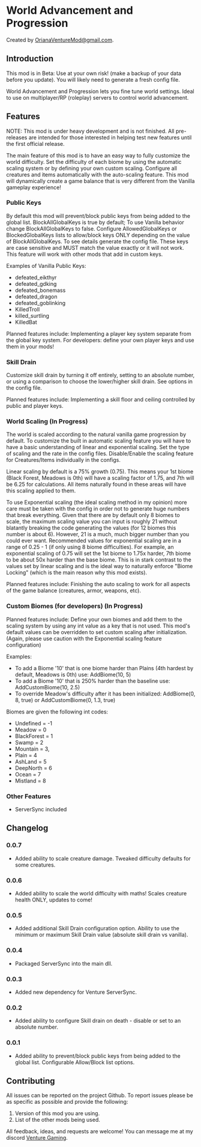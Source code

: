 # World Advancement and Progression

Created by [OrianaVentureMod@gmail.com](https://github.com/OrianaVenture/VentureValheim).

## Introduction

This mod is in Beta: Use at your own risk! (make a backup of your data before you update). You will likely need to generate a fresh config file.

World Advancement and Progression lets you fine tune world settings. Ideal to use on multiplayer/RP (roleplay) servers to control world advancement.

## Features

NOTE: This mod is under heavy development and is not finished. All pre-releases are intended for those interested in helping test new features until the first official release.

The main feature of this mod is to have an easy way to fully customize the world difficulty. Set the difficulty of each biome by using the automatic scaling system or by defining your own custom scaling. Configure all creatures and items automatically with the auto-scaling feature. This mod will dynamically create a game balance that is very different from the Vanilla gameplay experience!

### Public Keys

By default this mod will prevent/block public keys from being added to the global list. BlockAllGlobalKeys is true by default; To use Vanilla behavior change BlockAllGlobalKeys to false. Configure AllowedGlobalKeys or BlockedGlobalKeys lists to allow/block keys ONLY depending on the value of BlockAllGlobalKeys. To see details generate the config file. These keys are case sensitive and MUST match the value exactly or it will not work. This feature will work with other mods that add in custom keys.

Examples of Vanilla Public Keys:
* defeated_eikthyr
* defeated_gdking
* defeated_bonemass
* defeated_dragon
* defeated_goblinking
* KilledTroll
* killed_surtling
* KilledBat

Planned features include: Implementing a player key system separate from the global key system. For developers: define your own player keys and use them in your mods!

### Skill Drain

Customize skill drain by turning it off entirely, setting to an absolute number, or using a comparison to choose the lower/higher skill drain. See options in the config file.

Planned features include: Implementing a skill floor and ceiling controlled by public and player keys.

### World Scaling (In Progress)

The world is scaled according to the natural vanilla game progression by default. To customize the built in automatic scaling feature you will have to have a basic understanding of linear and exponential scaling. Set the type of scaling and the rate in the config files. Disable/Enable the scaling feature for Creatures/Items individually in the configs.

Linear scaling by default is a 75% growth (0.75). This means your 1st biome (Black Forest, Meadows is 0th) will have a scaling factor of 1.75, and 7th will be 6.25 for calculations. All items naturally found in these areas will have this scaling applied to them.

To use Exponential scaling (the ideal scaling method in my opinion) more care must be taken with the config in order not to generate huge numbers that break everything. Given that there are by default only 8 biomes to scale, the maximum scaling value you can input is roughly 21 without blatantly breaking the code generating the values (for 12 biomes this number is about 6). However, 21 is a much, much bigger number than you could ever want. Recommended values for exponential scaling are in a range of 0.25 - 1 (if only using 8 biome difficulties). For example, an exponential scaling of 0.75 will set the 1st biome to 1.75x harder, 7th biome to be about 50x harder than the base biome. This is in stark contrast to the values set by linear scaling and is the ideal way to naturally enforce "Biome Locking" (which is the main reason why this mod exists).

Planned features include: Finishing the auto scaling to work for all aspects of the game balance (creatures, armor, weapons, etc).

### Custom Biomes (for developers) (In Progress)

Planned features include: Define your own biomes and add them to the scaling system by using any int value as a key that is not used. This mod's default values can be overridden to set custom scaling after initialization. (Again, please use caution with the Exponential scaling feature configuration)

Examples:

* To add a Biome '10' that is one biome harder than Plains (4th hardest by default, Meadows is 0th) use: AddBiome(10, 5)
* To add a Biome '10' that is 250% harder than the baseline use: AddCustomBiome(10, 2.5)
* To override Meadow's difficulty after it has been initialized: AddBiome(0, 8, true) or AddCustomBiome(0, 1.3, true)

Biomes are given the following int codes:

* Undefined = -1
* Meadow = 0
* BlackForest = 1
* Swamp = 2
* Mountain = 3,
* Plain = 4
* AshLand = 5
* DeepNorth = 6
* Ocean = 7
* Mistland = 8

### Other Features

* ServerSync included

## Changelog

### 0.0.7

* Added ability to scale creature damage. Tweaked difficulty defaults for some creatures.

### 0.0.6

* Added ability to scale the world difficulty with maths! Scales creature health ONLY, updates to come!

### 0.0.5

* Added additional Skill Drain configuration option. Ability to use the minimum or maximum Skill Drain value (absolute skill drain vs vanilla).

### 0.0.4

* Packaged ServerSync into the main dll.

### 0.0.3

* Added new dependency for Venture ServerSync.

### 0.0.2

* Added ability to configure Skill drain on death - disable or set to an absolute number.

### 0.0.1

* Added ability to prevent/block public keys from being added to the global list. Configurable Allow/Block list options.

## Contributing

All issues can be reported on the project Github. To report issues please be as specific as possible and provide the following:

1. Version of this mod you are using.
2. List of the other mods being used.

All feedback, ideas, and requests are welcome! You can message me at my discord [Venture Gaming](https://discord.gg/tAd5hapt88).
